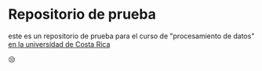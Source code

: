 # Repositorio de prueba

este es un repositorio de prueba para el curso de "procesamiento de datos" [en la universidad de Costa Rica](https://www.ucr.ac.cr/)

:unamused:

